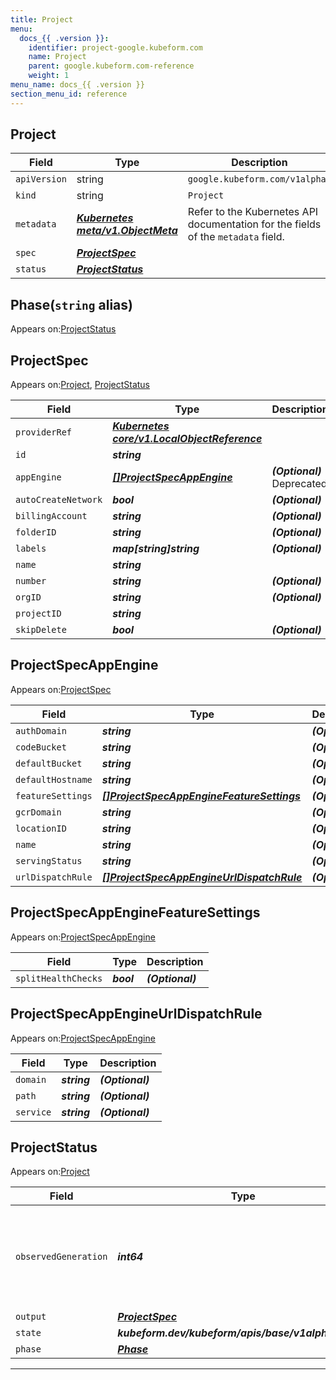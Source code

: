 ```yaml
---
title: Project
menu:
  docs_{{ .version }}:
    identifier: project-google.kubeform.com
    name: Project
    parent: google.kubeform.com-reference
    weight: 1
menu_name: docs_{{ .version }}
section_menu_id: reference
---
```


## Project
| Field | Type | Description |
| ------ | ----- | ----------- |
| `apiVersion` | string | `google.kubeform.com/v1alpha1` |
|    `kind` | string | `Project` |
| `metadata` | ***[Kubernetes meta/v1.ObjectMeta](https://kubernetes.io/docs/reference/generated/kubernetes-api/v1.13/#objectmeta-v1-meta)***|Refer to the Kubernetes API documentation for the fields of the `metadata` field.|
| `spec` | ***[ProjectSpec](#projectspec)***||
| `status` | ***[ProjectStatus](#projectstatus)***||
## Phase(`string` alias)

Appears on:[ProjectStatus](#projectstatus)

## ProjectSpec

Appears on:[Project](#project), [ProjectStatus](#projectstatus)

| Field | Type | Description |
| ------ | ----- | ----------- |
| `providerRef` | ***[Kubernetes core/v1.LocalObjectReference](https://kubernetes.io/docs/reference/generated/kubernetes-api/v1.13/#localobjectreference-v1-core)***||
| `id` | ***string***||
| `appEngine` | ***[[]ProjectSpecAppEngine](#projectspecappengine)***| ***(Optional)*** Deprecated|
| `autoCreateNetwork` | ***bool***| ***(Optional)*** |
| `billingAccount` | ***string***| ***(Optional)*** |
| `folderID` | ***string***| ***(Optional)*** |
| `labels` | ***map[string]string***| ***(Optional)*** |
| `name` | ***string***||
| `number` | ***string***| ***(Optional)*** |
| `orgID` | ***string***| ***(Optional)*** |
| `projectID` | ***string***||
| `skipDelete` | ***bool***| ***(Optional)*** |
## ProjectSpecAppEngine

Appears on:[ProjectSpec](#projectspec)

| Field | Type | Description |
| ------ | ----- | ----------- |
| `authDomain` | ***string***| ***(Optional)*** |
| `codeBucket` | ***string***| ***(Optional)*** |
| `defaultBucket` | ***string***| ***(Optional)*** |
| `defaultHostname` | ***string***| ***(Optional)*** |
| `featureSettings` | ***[[]ProjectSpecAppEngineFeatureSettings](#projectspecappenginefeaturesettings)***| ***(Optional)*** |
| `gcrDomain` | ***string***| ***(Optional)*** |
| `locationID` | ***string***| ***(Optional)*** |
| `name` | ***string***| ***(Optional)*** |
| `servingStatus` | ***string***| ***(Optional)*** |
| `urlDispatchRule` | ***[[]ProjectSpecAppEngineUrlDispatchRule](#projectspecappengineurldispatchrule)***| ***(Optional)*** |
## ProjectSpecAppEngineFeatureSettings

Appears on:[ProjectSpecAppEngine](#projectspecappengine)

| Field | Type | Description |
| ------ | ----- | ----------- |
| `splitHealthChecks` | ***bool***| ***(Optional)*** |
## ProjectSpecAppEngineUrlDispatchRule

Appears on:[ProjectSpecAppEngine](#projectspecappengine)

| Field | Type | Description |
| ------ | ----- | ----------- |
| `domain` | ***string***| ***(Optional)*** |
| `path` | ***string***| ***(Optional)*** |
| `service` | ***string***| ***(Optional)*** |
## ProjectStatus

Appears on:[Project](#project)

| Field | Type | Description |
| ------ | ----- | ----------- |
| `observedGeneration` | ***int64***| ***(Optional)*** Resource generation, which is updated on mutation by the API Server.|
| `output` | ***[ProjectSpec](#projectspec)***| ***(Optional)*** |
| `state` | ***kubeform.dev/kubeform/apis/base/v1alpha1.State***| ***(Optional)*** |
| `phase` | ***[Phase](#phase)***| ***(Optional)*** |
---
